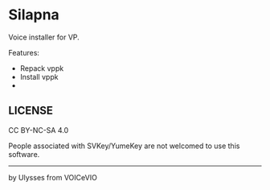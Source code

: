 # Silapna

Voice installer for VP.

Features:
* Repack vppk
* Install vppk
* 

## LICENSE
CC BY-NC-SA 4.0

People associated with SVKey/YumeKey are not welcomed to use this software.

---

by Ulysses from VOICeVIO
